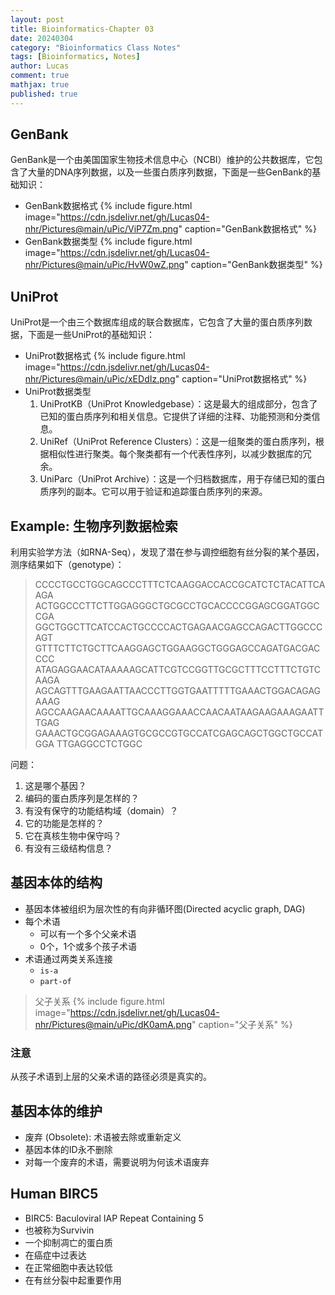 ```yaml
---
layout: post
title: Bioinformatics-Chapter 03
date: 20240304
category: "Bioinformatics Class Notes"
tags: [Bioinformatics, Notes]
author: Lucas
comment: true
mathjax: true
published: true
---
```


## GenBank

GenBank是一个由美国国家生物技术信息中心（NCBI）维护的公共数据库，它包含了大量的DNA序列数据，以及一些蛋白质序列数据，下面是一些GenBank的基础知识：

- GenBank数据格式
  {% include figure.html image="https://cdn.jsdelivr.net/gh/Lucas04-nhr/Pictures@main/uPic/ViP7Zm.png" caption="GenBank数据格式" %}
- GenBank数据类型
  {% include figure.html image="https://cdn.jsdelivr.net/gh/Lucas04-nhr/Pictures@main/uPic/HvW0wZ.png" caption="GenBank数据类型" %}

## UniProt

UniProt是一个由三个数据库组成的联合数据库，它包含了大量的蛋白质序列数据，下面是一些UniProt的基础知识：

- UniProt数据格式
  {% include figure.html image="https://cdn.jsdelivr.net/gh/Lucas04-nhr/Pictures@main/uPic/xEDdIz.png" caption="UniProt数据格式" %}
- UniProt数据类型
  1. UniProtKB（UniProt Knowledgebase）：这是最大的组成部分，包含了已知的蛋白质序列和相关信息。它提供了详细的注释、功能预测和分类信息。
  2. UniRef（UniProt Reference Clusters）：这是一组聚类的蛋白质序列，根据相似性进行聚类。每个聚类都有一个代表性序列，以减少数据库的冗余。
  3. UniParc（UniProt Archive）：这是一个归档数据库，用于存储已知的蛋白质序列的副本。它可以用于验证和追踪蛋白质序列的来源。

## Example: 生物序列数据检索

利用实验学方法（如RNA-Seq），发现了潜在参与调控细胞有丝分裂的某个基因，测序结果如下（genotype）：

> CCCCTGCCTGGCAGCCCTTTCTCAAGGACCACCGCATCTCTACATTCAAGA
> ACTGGCCCTTCTTGGAGGGCTGCGCCTGCACCCCGGAGCGGATGGCCGA
> GGCTGGCTTCATCCACTGCCCCACTGAGAACGAGCCAGACTTGGCCCAGT
> GTTTCTTCTGCTTCAAGGAGCTGGAAGGCTGGGAGCCAGATGACGACCCC
> ATAGAGGAACATAAAAAGCATTCGTCCGGTTGCGCTTTCCTTTCTGTCAAGA
> AGCAGTTTGAAGAATTAACCCTTGGTGAATTTTTGAAACTGGACAGAGAAAG
> AGCCAAGAACAAAATTGCAAAGGAAACCAACAATAAGAAGAAAGAATTTGAG
> GAAACTGCGGAGAAAGTGCGCCGTGCCATCGAGCAGCTGGCTGCCATGGA
> TTGAGGCCTCTGGC

问题：

1. 这是哪个基因？
2. 编码的蛋白质序列是怎样的？
3. 有没有保守的功能结构域（domain）？
4. 它的功能是怎样的？
5. 它在真核生物中保守吗？
6. 有没有三级结构信息？

## 基因本体的结构

- 基因本体被组织为层次性的有向非循环图(Directed acyclic graph, DAG)
- 每个术语
  - 可以有一个多个父亲术语
  - 0个，1个或多个孩子术语
- 术语通过两类关系连接
  - `is-a`
  - `part-of`

> 父子关系
> {% include figure.html image="https://cdn.jsdelivr.net/gh/Lucas04-nhr/Pictures@main/uPic/dK0amA.png" caption="父子关系" %}

### 注意

  从孩子术语到上层的父亲术语的路径必须是真实的。

## 基因本体的维护

- 废弃 (Obsolete): 术语被去除或重新定义
- 基因本体的ID永不删除
- 对每一个废弃的术语，需要说明为何该术语废弃

## Human BIRC5

- BIRC5: Baculoviral IAP Repeat Containing 5
- 也被称为Survivin
- 一个抑制凋亡的蛋白质
- 在癌症中过表达
- 在正常细胞中表达较低
- 在有丝分裂中起重要作用

